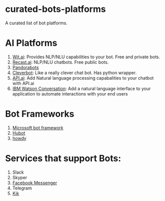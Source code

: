 # curated-bots-platforms
A curated list of bot platforms.

AI Platforms
============

1. [Wit.ai](http://wit.ai/): Provides NLP/NLU capabilities to your bot. Free and private bots.
2. [Recast.ai](https://recast.ai): NLP/NLU chatbots. Free public bots.
3. [Pandorabots](http://www.pandorabots.com/)
4. [Cleverbot](http://www.cleverbot.com/): Like a really clever chat bot. Has python wrapper.
5. [API.ai](https://api.ai/): Add Natural language processing capabalities to your chatbot with API.ai
6. [IBM Watson Conversation](https://www.ibm.com/watson/developercloud/conversation.html): Add a natural language interface to your application to automate interactions with your end users

Bot Frameworks
==============
1. [Microsoft bot framework](https://dev.botframework.com/)
2. [Hubot](https://hubot.github.com/)
3. [howdy](https://howdy.ai/botkit/)

Services that support Bots:
===========================
1. Slack
2. Skyper
3. [Facebook Messenger](https://messengerplatform.fb.com/)
4. Telegram
5. [Kik](https://www.kik.com/)
